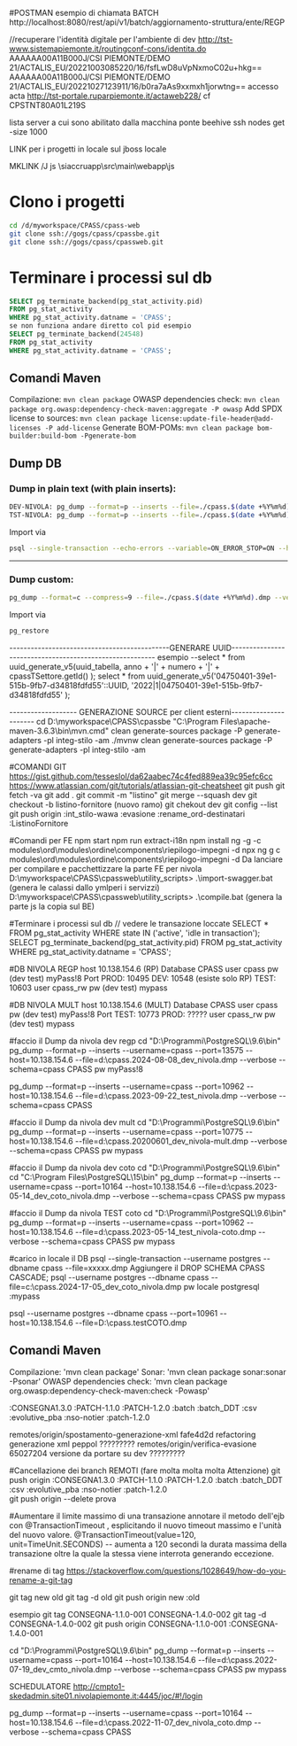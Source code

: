 #POSTMAN esempio di chiamata BATCH
http://localhost:8080/rest/api/v1/batch/aggiornamento-struttura/ente/REGP

//recuperare l'identità digitale per l'ambiente di dev
http://tst-www.sistemapiemonte.it/routingconf-cons/identita.do
AAAAAA00A11B000J/CSI PIEMONTE/DEMO 21/ACTALIS_EU/20221003085220/16/fsfLwD8uVpNxmoC02u+hkg==
AAAAAA00A11B000J/CSI PIEMONTE/DEMO 21/ACTALIS_EU/20221027123911/16/b0ra7aAs9xxmxh1jorwtng==
accesso acta
http://tst-portale.ruparpiemonte.it/actaweb228/
cf CPSTNT80A01L219S



lista server a cui sono abilitato 
dalla macchina ponte
beehive ssh nodes get -size 1000

LINK per i progetti in locale sul jboss locale

MKLINK /J js <workspace>\siaccruapp\src\main\webapp\js

# Clono i progetti
```bash
cd /d/myworkspace/CPASS/cpass-web
git clone ssh://gogs/cpass/cpassbe.git
git clone ssh://gogs/cpass/cpassweb.git
```
# Terminare i processi sul db
```sql
SELECT pg_terminate_backend(pg_stat_activity.pid)
FROM pg_stat_activity
WHERE pg_stat_activity.datname = 'CPASS';
se non funziona andare diretto col pid esempio 
SELECT pg_terminate_backend(24548)
FROM pg_stat_activity
WHERE pg_stat_activity.datname = 'CPASS';
```

## Comandi Maven
Compilazione: `mvn clean package`
OWASP dependencies check: `mvn clean package org.owasp:dependency-check-maven:aggregate -P owasp`
Add SPDX license to sources: `mvn clean package license:update-file-header@add-licenses -P add-license`
Generate BOM-POMs: `mvn clean package bom-builder:build-bom -Pgenerate-bom`

## Dump DB
### Dump in plain text (with plain inserts):

```bash
DEV-NIVOLA: pg_dump --format=p --inserts --file=./cpass.$(date +%Y%m%d).dmp --verbose --host=10.138.154.6 --port=10548 --username=cpass --dbname=CPASS --schema=cpass
TST-NIVOLA: pg_dump --format=p --inserts --file=./cpass.$(date +%Y%m%d).dmp --verbose --host=10.138.154.6 --port=10603 --username=cpass --dbname=CPASS --schema=cpass
```

Import via

```bash
psql --single-transaction --echo-errors --variable=ON_ERROR_STOP=ON --hostname=<HOST> --username=<USER> --dbname=<DBNAME> --file=<FILE>
```
---
### Dump custom:

```bash
pg_dump --format=c --compress=9 --file=./cpass.$(date +%Y%m%d).dmp --verbose --hostname=<HOST> --username=<USER> --dbname=<DBNAME>
```
Import via

```bash
pg_restore
```
---------------------------------------------GENERARE UUID--------------------------------------------------------
esempio
--select * from uuid_generate_v5(uuid_tabella, anno + '|' + numero + '|' + cpassTSettore.getId() );
select * from uuid_generate_v5('04750401-39e1-515b-9fb7-d34818fdfd55'::UUID, '2022|1|04750401-39e1-515b-9fb7-d34818fdfd55' );


------------------- GENERAZIONE SOURCE per client esterni----------------------
cd D:\myworkspace\CPASS\cpassbe
"C:\Program Files\apache-maven-3.6.3\bin\mvn.cmd" clean generate-sources package -P generate-adapters -pl integ-stilo -am
./mvnw clean generate-sources package -P generate-adapters -pl integ-stilo -am

#COMANDI GIT
https://gist.github.com/tesseslol/da62aabec74c4fed889ea39c95efc6cc
https://www.atlassian.com/git/tutorials/atlassian-git-cheatsheet
git push
git fetch -va
git add .
git commit -m "listino"
git merge --squash dev
git checkout -b listino-fornitore (nuovo ramo)
git chekout dev
git config --list
git push origin :int_stilo-wawa :evasione :rename_ord-destinatari :ListinoFornitore


#Comandi per FE 
npm start
npm run extract-i18n 
npm install
ng -g -c modules\ord\modules\ordine\components\riepilogo-impegni -d 
npx ng g c modules\ord\modules\ordine\components\riepilogo-impegni -d 
Da lanciare per compilare e pacchettizzare la parte FE per nivola
D:\myworkspace\CPASS\cpassweb\utility_scripts> .\import-swagger.bat   (genera  le calassi dallo ymlperi i servizzi) 
D:\myworkspace\CPASS\cpassweb\utility_scripts> .\compile.bat (genera la parte js la copia sul BE)


#Terminare i processi sul db
// vedere le transazione loccate 
SELECT * FROM pg_stat_activity WHERE state IN ('active', 'idle in transaction');
SELECT pg_terminate_backend(pg_stat_activity.pid) FROM pg_stat_activity WHERE pg_stat_activity.datname = 'CPASS';

#DB NIVOLA REGP
host 10.138.154.6 (RP)
Database CPASS
user cpass
pw (dev test) myPass!8
Port 
PROD: 10495
DEV:  10548 (esiste solo RP)
TEST: 10603
user cpass_rw
pw (dev test) mypass

#DB NIVOLA MULT
host 10.138.154.6 (MULT)
Database CPASS
user cpass
pw (dev test) myPass!8
Port 
TEST: 10773
PROD: ?????
user cpass_rw
pw (dev test) mypass

#faccio il Dump da nivola dev regp
cd "D:\Programmi\PostgreSQL\9.6\bin"
pg_dump --format=p --inserts --username=cpass --port=13575 --host=10.138.154.6 --file=d:\cpass.2024-08-08_dev_nivola.dmp --verbose --schema=cpass CPASS
pw myPass!8


pg_dump --format=p --inserts --username=cpass --port=10962 --host=10.138.154.6 --file=d:\cpass.2023-09-22_test_nivola.dmp --verbose --schema=cpass CPASS



#faccio il Dump da nivola dev mult
cd "D:\Programmi\PostgreSQL\9.6\bin"
pg_dump --format=p --inserts --username=cpass --port=10775 --host=10.138.154.6 --file=d:\cpass.20200601_dev_nivola-mult.dmp --verbose --schema=cpass CPASS
pw mypass

#faccio il Dump da nivola dev coto
cd "D:\Programmi\PostgreSQL\9.6\bin"
cd "C:\Program Files\PostgreSQL\15\bin"
pg_dump --format=p --inserts --username=cpass --port=10164 --host=10.138.154.6 --file=d:\cpass.2023-05-14_dev_coto_nivola.dmp --verbose --schema=cpass CPASS
pw mypass

#faccio il Dump da nivola TEST coto
cd "D:\Programmi\PostgreSQL\9.6\bin"
pg_dump --format=p --inserts --username=cpass --port=10962 --host=10.138.154.6 --file=d:\cpass.2023-05-14_test_nivola-coto.dmp --verbose --schema=cpass CPASS
pw mypass


#carico in locale il DB
psql --single-transaction --username postgres --dbname cpass --file=xxxxx.dmp
Aggiungere il DROP SCHEMA CPASS CASCADE;
psql --username postgres --dbname cpass --file=c:\cpass.2024-17-05_dev_coto_nivola.dmp
pw locale postgresql :mypass



psql --username postgres --dbname cpass --port=10961 --host=10.138.154.6 --file=D:\cpass.testCOTO.dmp



## Comandi Maven
Compilazione: 'mvn clean package'
Sonar: 'mvn clean package sonar:sonar -Psonar'
OWASP dependencies check: 'mvn clean package org.owasp:dependency-check-maven:check -Powasp'

:CONSEGNA1.3.0 :PATCH-1.1.0 :PATCH-1.2.0 :batch :batch_DDT :csv :evolutive_pba :nso-notier :patch-1.2.0                 

remotes/origin/spostamento-generazione-xml fafe4d2d refactoring generazione xml peppol   ?????????
remotes/origin/verifica-evasione           65027204 versione da portare su dev           ????????? 
  
#Cancellazione dei branch REMOTI (fare molta molta molta Attenzione)
git push origin :CONSEGNA1.3.0 :PATCH-1.1.0 :PATCH-1.2.0 :batch :batch_DDT :csv :evolutive_pba :nso-notier :patch-1.2.0        
git push  origin  --delete prova

#Aumentare il limite massimo di una transazione
annotare il metodo dell'ejb con @TransactionTimeout , esplicitando il nuovo timeout massimo e l'unità del nuovo valore.
@TransactionTimeout(value=120, unit=TimeUnit.SECONDS) -- aumenta a 120 secondi la durata massima della transazione oltre la quale la stessa viene interrota generando eccezione.

#rename di tag 
https://stackoverflow.com/questions/1028649/how-do-you-rename-a-git-tag

git tag new old
git tag -d old
git push origin new :old

esempio
git tag CONSEGNA-1.1.0-001 CONSEGNA-1.4.0-002
git tag -d CONSEGNA-1.4.0-002
git push origin CONSEGNA-1.1.0-001 :CONSEGNA-1.4.0-001


cd "D:\Programmi\PostgreSQL\9.6\bin"
pg_dump --format=p --inserts --username=cpass --port=10164 --host=10.138.154.6 --file=d:\cpass.2022-07-19_dev_cmto_nivola.dmp --verbose --schema=cpass CPASS
pw mypass


SCHEDULATORE
http://cmpto1-skedadmin.site01.nivolapiemonte.it:4445/joc/#!/login


pg_dump --format=p --inserts --username=cpass --port=10164 --host=10.138.154.6 --file=d:\cpass.2022-11-07_dev_nivola_coto.dmp --verbose --schema=cpass CPASS

